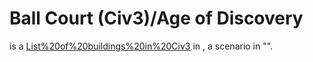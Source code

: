 # Ball Court (Civ3)/Age of Discovery

 is a [List%20of%20buildings%20in%20Civ3](building) in , a scenario in "".